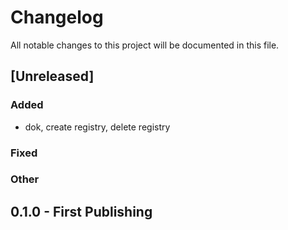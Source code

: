 # Changelog
All notable changes to this project will be documented in this file.

## [Unreleased]

### Added
- dok, create registry, delete registry

### Fixed


### Other


## 0.1.0 - First Publishing
